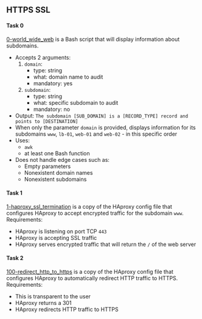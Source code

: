 ## HTTPS SSL

#### Task 0
[0-world_wide_web](0-world_wide_web) is a Bash script that will display information about subdomains.
- Accepts 2 arguments:
	1. `domain`:
		- type: string
		- what: domain name to audit
		- mandatory: yes
	2. `subdomain`:
		- type: string
		- what: specific subdomain to audit
		- mandatory: no
- Output: `The subdomain [SUB_DOMAIN] is a [RECORD_TYPE] record and points to [DESTINATION]`
- When only the parameter `domain` is provided, displays information for its subdomains `www`, `lb-01`, `web-01` and `web-02` - in this specific order
- Uses:
	- `awk`
	- at least one Bash function
- Does not handle edge cases such as:
	- Empty parameters
	- Nonexistent domain names
	- Nonexistent subdomains

#### Task 1
[1-haproxy_ssl_termination](1-haproxy_ssl_termination) is a copy of the HAproxy config file that configures HAproxy to accept encrypted traffic for the subdomain `www`.
Requirements:
- HAproxy is listening on port TCP `443`
- HAproxy is accepting SSL traffic
- HAproxy serves encrypted traffic that will return the `/` of the web server

#### Task 2
[100-redirect_http_to_https](100-redirect_http_to_https) is a copy of the HAproxy config file that configures HAproxy to automatically redirect HTTP traffic to HTTPS.
Requirements:
- This is transparent to the user
- HAproxy returns a 301
- HAproxy redirects HTTP traffic to HTTPS
